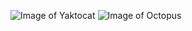 ![Image of Yaktocat](https://octodex.github.com/images/yaktocat.png)
![Image of Octopus](https://cdn.pixabay.com/photo/2019/06/07/07/40/octopus-4257636_960_720.jpg)
